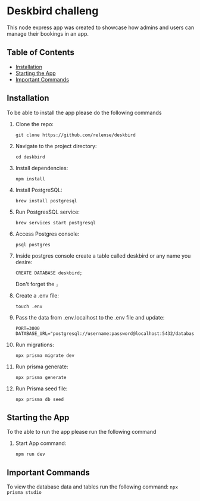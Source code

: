 # Deskbird challeng

This node express app was created to showcase how admins and users can manage their bookings in an app.

## Table of Contents

- [Installation](#installation)
- [Starting the App](#starting-the-app)
- [Important Commands](#important-commands)

## Installation

To be able to install the app please do the following commands

1. Clone the repo:
   ```
   git clone https://github.com/relense/deskbird
   ```

2. Navigate to the project directory:
   ```
   cd deskbird
   ```

3. Install dependencies:
   ```
   npm install
   ```

4. Install PostgreSQL:
    ```
    brew install postgresql
    ```

5. Run PostgresSQL service:
    ```
    brew services start postgresql
    ```

6. Access Postgres console:
    ```
    psql postgres
    ```

7. Inside postgres console create a table called deskbird or any name you desire:
    ```
    CREATE DATABASE deskbird;
    ```

    Don't forget the ```;```

8. Create a .env file:
    ```
    touch .env
    ```

9. Pass the data from .env.localhost to the .env file and update:

    ```
    PORT=3000
    DATABASE_URL="postgresql://username:password@localhost:5432/databaseName"
    ```

10. Run migrations:
    ```
    npx prisma migrate dev
    ```

11. Run prisma generate:
    ```
    npx prisma generate
    ```

12. Run Prisma seed file:
    ```
    npx prisma db seed
    ```
    
## Starting the App

To the able to run the app please run the following command

1. Start App command:
    ```
    npm run dev
    ```

## Important Commands

To view the database data and tables run the following command:
    ```
    npx prisma studio
    ```
